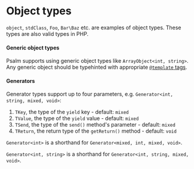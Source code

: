 # Object types

`object`, `stdClass`, `Foo`, `Bar\Baz` etc. are examples of object types. These types are also valid types in PHP.

#### Generic object types

Psalm supports using generic object types like `ArrayObject<int, string>`. Any generic object should be typehinted with appropriate [`@template` tags](templated_annotations.md).

#### Generators

Generator types support up to four parameters, e.g. `Generator<int, string, mixed, void>`:

1. `TKey`, the type of the `yield` key - default: `mixed`
2. `TValue`, the type of the `yield` value - default: `mixed`
3. `TSend`, the type of the `send()` method's parameter - default: `mixed`
4. `TReturn`, the return type of the `getReturn()` method - default: `void`

`Generator<int>` is a shorthand for `Generator<mixed, int, mixed, void>`.

`Generator<int, string>` is a shorthand for `Generator<int, string, mixed, void>`.
